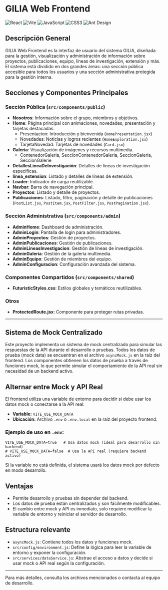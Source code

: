 # GILIA Web Frontend

![React](https://img.shields.io/badge/React-20232A?style=for-the-badge&logo=react&logoColor=61DAFB)
![Vite](https://img.shields.io/badge/Vite-646CFF?style=for-the-badge&logo=vite&logoColor=FFD62E)
![JavaScript](https://img.shields.io/badge/JavaScript-F7DF1E?style=for-the-badge&logo=javascript&logoColor=black)
![CSS3](https://img.shields.io/badge/CSS3-1572B6?style=for-the-badge&logo=css3&logoColor=white)
![Ant Design](https://img.shields.io/badge/AntDesign-0170FE?style=for-the-badge&logo=antdesign&logoColor=white)

## Descripción General

GILIA Web Frontend es la interfaz de usuario del sistema GILIA, diseñada para la gestión, visualización y administración de información sobre proyectos, publicaciones, equipo, líneas de investigación, extensión y más. El sistema está dividido en dos grandes áreas: una sección pública accesible para todos los usuarios y una sección administrativa protegida para la gestión interna.

## Secciones y Componentes Principales

### Sección Pública (`src/components/public`)
- **Nosotros**: Información sobre el grupo, miembros y objetivos.
- **Home**: Página principal con animaciones, novedades, presentación y tarjetas destacadas.
  - Presentacion: Introducción y bienvenida (`HomePresentation.jsx`)
  - Novedades: Noticias y logros recientes (`HomeExploration.jsx`)
  - TarjetaNovedad: Tarjetas de novedades (`Card.jsx`)
- **Galeria**: Visualización de imágenes y recursos multimedia.
  - ContenedorGaleria, SeccionContenedorGaleria, SeccionGaleria, SeccionGalerie
- **DetallesLineaDeInvestigación**: Detalles de líneas de investigación específicas.
- **linea_extension**: Listado y detalles de líneas de extensión.
- **Loader**: Indicador de carga reutilizable.
- **Navbar**: Barra de navegación principal.
- **Proyectos**: Listado y detalle de proyectos.
- **Publicaciones**: Listado, filtro, paginación y detalle de publicaciones (`PostList.jsx`, `PostItem.jsx`, `PostFilter.jsx`, `PostPagination.jsx`).

### Sección Administrativa (`src/components/admin`)
- **AdminHome**: Dashboard de administración.
- **AdminLogin**: Pantalla de login para administradores.
- **AdminProyectos**: Gestión de proyectos.
- **AdminPublicaciones**: Gestión de publicaciones.
- **AdminLineasInvestigacion**: Gestión de líneas de investigación.
- **AdminGaleria**: Gestión de la galería multimedia.
- **AdminEquipo**: Gestión de miembros del equipo.
- **AdminConfiguracion**: Configuración avanzada del sistema.

### Componentes Compartidos (`src/components/shared`)
- **FuturisticStyles.css**: Estilos globales y temáticos reutilizables.

### Otros
- **ProtectedRoute.jsx**: Componente para proteger rutas privadas.

---

## Sistema de Mock Centralizado

Este proyecto implementa un sistema de mock centralizado para simular las respuestas de la API durante el desarrollo o pruebas. Todos los datos de prueba (mock data) se encuentran en el archivo `asyncMock.js` en la raíz del frontend. Los componentes obtienen los datos de prueba a través de funciones mock, lo que permite simular el comportamiento de la API real sin necesidad de un backend activo.

## Alternar entre Mock y API Real

El frontend utiliza una variable de entorno para decidir si debe usar los datos mock o conectarse a la API real:

- **Variable:** `VITE_USE_MOCK_DATA`
- **Ubicación:** Archivo `.env` o `.env.local` en la raíz del proyecto frontend.

### Ejemplo de uso en `.env`:

```
VITE_USE_MOCK_DATA=true   # Usa datos mock (ideal para desarrollo sin backend)
# VITE_USE_MOCK_DATA=false  # Usa la API real (requiere backend activo)
```

Si la variable no está definida, el sistema usará los datos mock por defecto en modo desarrollo.

## Ventajas
- Permite desarrollo y pruebas sin depender del backend.
- Los datos de prueba están centralizados y son fácilmente modificables.
- El cambio entre mock y API es inmediato, solo requiere modificar la variable de entorno y reiniciar el servidor de desarrollo.

## Estructura relevante
- `asyncMock.js`: Contiene todos los datos y funciones mock.
- `src/config/environment.js`: Define la lógica para leer la variable de entorno y exponer la configuración.
- `src/services/dataService.js`: Abstrae el acceso a datos y decide si usar mock o API real según la configuración.

---

Para más detalles, consulta los archivos mencionados o contacta al equipo de desarrollo. 
